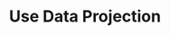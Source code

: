 ---
layout: tactic

title: "Use Data Projection"
tags: machine-learning data-centric
t-sort: "Awesome Tactic"
t-type: "Architectural Tactic"
categories: green-ml-enabled-systems
t-description: "Data projection means transforming data into a lower-dimensional embedding and using data to optimize projection parameters. Reducing the dimensionality of input data shrinks the dimensionality of the deep neural network (DNN), which leads to improved performance of the model. Using data projection as a preprocessing step can result in energy improvements without sacrificing performance or accuracy."
t-participant: "Data Scientist"
t-artifact: "Data"
t-context: "Machine Learning"
t-feature: 
t-intent: "Improve performance (and consequently energy efficiency) by projecting data into lower-dimensional embeddings"
t-targetQA: "Performance"
t-relatedQA: "Accuracy, Energy Efficiency"
t-measuredimpact: 
t-diagram: "use-data-projection.png"
t-source: "Bita Darvish Rouhani, Azalia Mirhoseini, and Farinaz Koushanfar. 2016. DeLight: Adding Energy Dimension To Deep Neural Networks. In ISLPED ’16: Proceedings of the 2016 International Symposium on Low Power Electronics and Design. Association for Computing Machinery, New York, NY, USA, 112–117."
t-source-doi: "https://doi.org/10.1145/2934583.2934599"
---